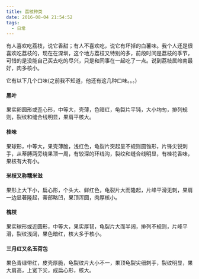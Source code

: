 ```yaml
---
title: 荔枝种类
date: 2016-08-04 21:54:52
tags:
  - 日常
---
```


有人喜欢吃荔枝，说它香甜；有人不喜欢吃，说它有坏掉的白薯味。我个人还是很喜欢吃荔枝的，现在在深圳，这个地方荔枝又特别的多，前段时间是荔枝的季节，可惜的是没能自己买去吃的尽兴，只是和同事在一起吃了一点。说到荔枝属岭南最好，肉多核小。

<!-- more -->

它有以下几个口味(之前我不知道，他还有这几种口味。。。)

#### 黑叶

果实卵圆形或歪心形，中等大，壳薄，色暗红，龟裂片平钝，大小均匀，排列规则，裂纹和缝合线明显，果肩平核大。

#### 桂味

果球形，中等大，果壳薄脆，浅红色，龟裂片突起呈不规则圆锥形，片锋尖锐刺手，从蒂膊两旁绕果顶一周，有较深的环线沟，裂纹和缝合线明显，有桂花香味，果核有大有小。

#### 米枝又称糯米滋

果形上大下小，扁心形，个头大、鲜红色，龟裂片大而隆起，片峰平滑无刺，果肩一边显著隆起，蒂部略凹，果顶浑圆，肉厚核小。

#### 槐枝

果实球形或近圆形，中等大，果实厚韧，龟裂片大而半阔，排列不规则，片峰平滑，裂纹浅阔，果色暗红，核大多于核小。

#### 三月红又名玉荷包

果色青绿带红，皮壳厚脆，龟裂纹片大小不一，果顶龟裂尖细刺手，裂纹明显，果大肩高，上宽下尖，成扁心形，核大。
